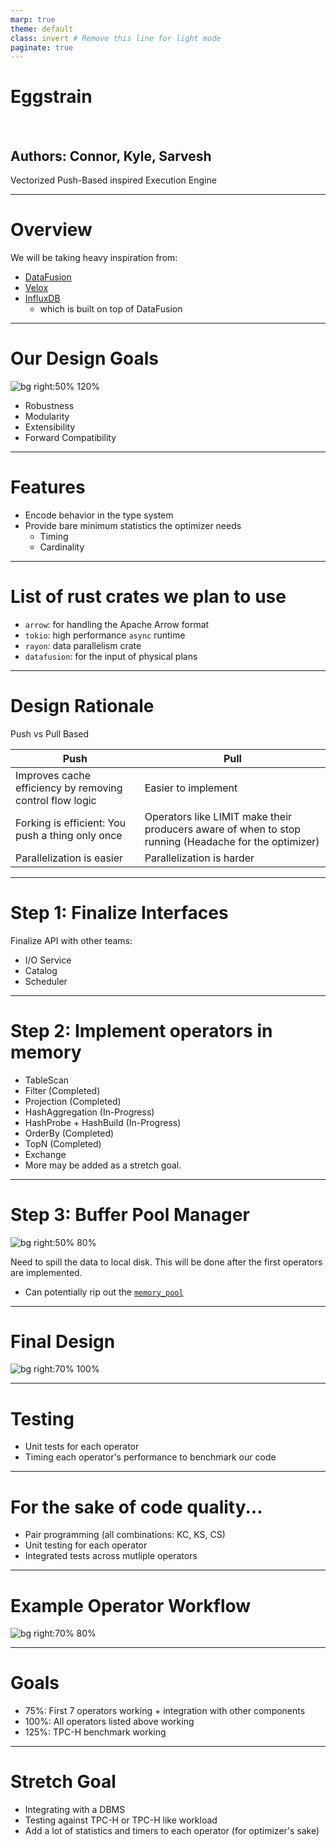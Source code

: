 ```yaml
---
marp: true
theme: default
class: invert # Remove this line for light mode
paginate: true
---
```


# Eggstrain

<br>

## **Authors: Connor, Kyle, Sarvesh**

Vectorized Push-Based inspired Execution Engine

---

# Overview

We will be taking heavy inspiration from:

- [DataFusion](https://arrow.apache.org/datafusion/)
- [Velox](https://velox-lib.io/)
- [InfluxDB](https://github.com/influxdata/influxdb)
  - which is built on top of DataFusion

---

# Our Design Goals

![bg right:50% 120%](./images/robustness.png)

- Robustness
- Modularity
- Extensibility
- Forward Compatibility

---

# Features

- Encode behavior in the type system
- Provide bare minimum statistics the optimizer needs
  - Timing
  - Cardinality

---

# List of rust crates we plan to use

- `arrow`: for handling the Apache Arrow format
- `tokio`: high performance `async` runtime
- `rayon`: data parallelism crate
- `datafusion`: for the input of physical plans

---

# Design Rationale

Push vs Pull Based

| Push                                                     | Pull                                                                                                 |
| -------------------------------------------------------- | ---------------------------------------------------------------------------------------------------- |
| Improves cache efficiency by removing control flow logic | Easier to implement                                                                                  |
| Forking is efficient: You push a thing only once         | Operators like LIMIT make their producers aware of when to stop running (Headache for the optimizer) |
| Parallelization is easier                                | Parallelization is harder                                                                            |

---

# Step 1: Finalize Interfaces

Finalize API with other teams:

- I/O Service
- Catalog
- Scheduler

---

# Step 2: Implement operators in memory

- TableScan
- Filter (Completed)
- Projection (Completed)
- HashAggregation (In-Progress)
- HashProbe + HashBuild (In-Progress)
- OrderBy (Completed)
- TopN (Completed)
- Exchange
- More may be added as a stretch goal.

---

# Step 3: Buffer Pool Manager

![bg right:50% 80%](./images/bufferpool.png)

Need to spill the data to local disk. This will be done after the first operators are implemented.

- Can potentially rip out the [`memory_pool`](https://docs.rs/datafusion/latest/datafusion/execution/memory_pool/index.html)

---

# Final Design

![bg right:70% 100%](./images/architecture.drawio.svg)

---

# Testing

- Unit tests for each operator
- Timing each operator's performance to benchmark our code

---

# For the sake of code quality...

- Pair programming (all combinations: KC, KS, CS)
- Unit testing for each operator
- Integrated tests across mutliple operators

---

# Example Operator Workflow

![bg right:70% 80%](./images/hashjoin.svg)

---

# Goals

- 75%: First 7 operators working + integration with other components
- 100%: All operators listed above working
- 125%: TPC-H benchmark working

---

# Stretch Goal

- Integrating with a DBMS
- Testing against TPC-H or TPC-H like workload
- Add a lot of statistics and timers to each operator (for optimizer's sake)
